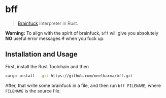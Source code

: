 # bff

> [Brainfuck](https://en.wikipedia.org/wiki/Brainfuck) Interpreter in Rust.

**Warning:** To align with the spirit of brainfuck, `bff` will give you
absolutely **NO** useful error messages ~~if~~ when you fuck up.

## Installation and Usage

First, install the Rust Toolchain and then

```sh
cargo install --git https://github.com/neelkarma/bff.git
```

After, that write some brainfuck in a file, and then run `bff FILENAME`, where
`FILENAME` is the source file.
